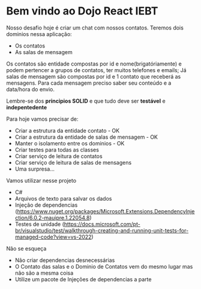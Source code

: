 # Bem vindo ao Dojo React IEBT


Nosso desafio hoje é criar um chat com nossos contatos.
Teremos dois dominios nessa aplicação:
* Os contatos
* As salas de mensagem

Os contatos são entidade compostas por id e nome(brigatóriamente) e podem pertencer a grupos de contatos, ter muitos telefones e emails;
Já salas de mensagem são compostas por id e 1 contato que receberá as mensagens. Para cada mensagem preciso saber seu conteúdo e a data/hora do envio.


Lembre-se dos **principios SOLID** e que tudo deve ser **testável** e **indepentedente**
          
Para hoje vamos precisar de:

  * Criar a estrutura da entidade contato - OK
  * Criar a estrutura da entidade de salas de mensagem - OK
  * Manter o isolamento entre os dominios - OK
  * Criar testes para todas as classes
  * Criar serviço de leitura de contatos
  * Criar serviço de leitura de salas de mensagens
  * Uma surpresa...

Vamos utilizar nesse projeto
  * C#
  * Arquivos de texto para salvar os dados
  * Injeção de dependencias (https://www.nuget.org/packages/Microsoft.Extensions.DependencyInjection/6.0.2-mauipre.1.22054.8)
  * Testes de unidade (https://docs.microsoft.com/pt-br/visualstudio/test/walkthrough-creating-and-running-unit-tests-for-managed-code?view=vs-2022)

Não se esqueça
  * Não criar dependencias desnecessárias
  * O Contato das salas e o Dominio de Contatos vem do mesmo lugar mas não são a mesma coisa
  * Utilize um pacote de Injeções de dependencias a parte
